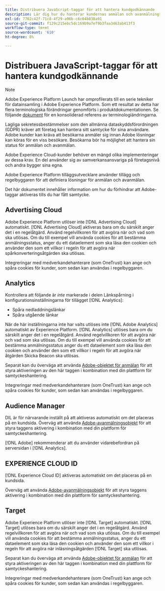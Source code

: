 ```yaml
---
title: Distribuera JavaScript-taggar för att hantera kundgodkännande
description: Lär dig hur du hanterar kundernas anmälan och avanmälningssignaler för olika Adobe-lösningar i Adobe Experience Platform.
exl-id: 7762c42f-71c8-4f29-a96b-c6c04b838a91
source-git-commit: f129c215ebc5dc169b9a7ef9b3faa3463ab413f3
workflow-type: tm+mt
source-wordcount: '610'
ht-degree: 8%

---
```


# Distribuera JavaScript-taggar för att hantera kundgodkännande

>[!NOTE]
>
>Adobe Experience Platform Launch har omprofilerats till en serie tekniker för datainsamling i Adobe Experience Platform. Som ett resultat av detta har flera terminologiska förändringar genomförts i produktdokumentationen. Se följande [dokument](../../term-updates.md) för en konsoliderad referens av terminologiändringarna.

Lagliga sekretessbestämmelser som den allmänna dataskyddsförordningen (GDPR) kräver att företag kan hantera sitt samtycke för sina användare. Adobe kunder kan kräva att besökarna anmäler sig innan Adobe lösningar kan köras för en viss besökare. Besökarna bör ha möjlighet att hantera sin status för anmälan och avanmälan.

Adobe Experience Cloud-kunder behöver en mängd olika implementeringar av dessa krav. En del använder sig av samverkansansvariga på företagsnivå och andra bygger sina egna.

Adobe Experience Platform tilläggsutvecklare använder tillägg och regelbyggaren för att definiera lösningar för anmälan och avanmälan.

Det här dokumentet innehåller information om hur du förhindrar att Adobe-taggar aktiveras tills du har fått samtycke.

## Advertising Cloud

Adobe Experience Platform utlöser inte [!DNL Advertising Cloud] automatiskt. [!DNL Advertising Cloud] aktiveras bara om du särskilt anger det i en regelåtgärd. Använd regelvillkoren för att avgöra när och vad som ska utlösas. Om du till exempel vill använda cookies för att bestämma anmälningsstatus, anger du ett dataelement som ska läsa den cookien och använder den som ett villkor i regeln för att avgöra när spårkonverteringsåtgärden ska utlösas.

Integreringar med medverkandehanterare (som OneTrust) kan ange och spåra cookies för kunder, som sedan kan användas i regelbyggaren.

## Analytics 

Kontrollera att följande är *inte* markerade i delen Länkspårning i konfigurationsinställningarna för tillägget [!DNL Analytics]:

* Spåra nedladdningslänkar
* Spåra utgående länkar

När de här inställningarna inte har valts utlöses inte [!DNL Adobe Analytics] automatiskt av Experience Platform. [!DNL Analytics] utlöses bara om du särskilt anger det i en regelåtgärd. Använd regelvillkoren för att avgöra när och vad som ska utlösas. Om du till exempel vill använda cookies för att bestämma anmälningsstatus anger du ett dataelement som ska läsa den cookien och använder den som ett villkor i regeln för att avgöra när åtgärden Skicka Beacon ska utlösas.

Separat kan du överväga att använda [Adobe-objektet för anmälan](https://experienceleague.adobe.com/docs/id-service/using/implementation/opt-in-service/optin-overview.html) för att styra aktiveringen av den här taggen i kombination med din plattform för samtyckeshantering.

Integreringar med medverkandehanterare (som OneTrust) kan ange och spåra cookies för kunder, som sedan kan användas i regelbyggaren.

## Audience Manager

DIL är för närvarande inställt på att aktiveras automatiskt om det placeras på en kundsida. Överväg att använda [Adobe-avanmälningsobjekt](https://experienceleague.adobe.com/docs/id-service/using/implementation/opt-in-service/optin-overview.html) för att styra taggens aktivering i kombination med din plattform för samtyckeshantering.

[!DNL Adobe] rekommenderar att du använder vidarebefordran på serversidan i [!DNL Analytics].

## EXPERIENCE CLOUD ID

[!DNL Experience Cloud ID] aktiveras automatiskt om det placeras på en kundsida.

Överväg att använda [Adobe-avanmälningsobjekt](https://experienceleague.adobe.com/docs/id-service/using/implementation/opt-in-service/optin-overview.html) för att styra taggens aktivering i kombination med din plattform för samtyckeshantering.

## Target

Adobe Experience Platform utlöser inte [!DNL Target] automatiskt. [!DNL Target] utlöses bara om du särskilt anger det i en regelåtgärd. Använd regelvillkoren för att avgöra när och vad som ska utlösas. Om du till exempel vill använda cookies för att bestämma anmälningsstatus, anger du ett dataelement som ska läsa den cookien och använder den som ett villkor i regeln för att avgöra när inläsningsåtgärden [!DNL Target] ska utlösas.

Separat kan du överväga att använda [Adobe-objektet för anmälan](https://experienceleague.adobe.com/docs/id-service/using/implementation/opt-in-service/optin-overview.html) för att styra aktiveringen av den här taggen i kombination med din plattform för samtyckeshantering.

Integreringar med medverkandehanterare (som OneTrust) kan ange och spåra cookies för kunder, som sedan kan användas i regelbyggaren.

